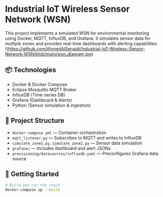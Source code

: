 # Industrial IoT Wireless Sensor Network (WSN)

This project implements a simulated WSN for environmental monitoring using Docker, MQTT, InfluxDB, and Grafana. It simulates sensor data for multiple zones and provides real-time dashboards with alerting capabilities.
!(https://github.com/AhmedAlSenaidi/Industrial-IoT-Wireless-Sensor-Network-WSN/blob/main/wsn_diagram.jpg)
## 📦 Technologies
- Docker & Docker Compose
- Eclipse Mosquitto MQTT Broker
- InfluxDB (Time-series DB)
- Grafana (Dashboard & Alerts)
- Python (Sensor simulation & ingestion)

## 🧱 Project Structure

- `docker-compose.yml` — Container orchestration
- `mqtt_listener.py` — Subscribes to MQTT and writes to InfluxDB
- `simulate_zone1.py`, `simulate_zone2.py` — Sensor data simulation
- `grafana/` — Includes dashboard and alert JSONs
- `provisioning/datasources/influxdb.yaml` — Preconfigures Grafana data source

## 🚀 Getting Started

```bash
# Build and run the stack
docker-compose up --build

